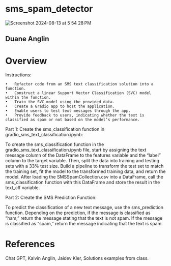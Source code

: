 # sms_spam_detector
![Screenshot 2024-08-13 at 5 54 28 PM](https://github.com/user-attachments/assets/ef8602f0-be9d-4e29-a555-6075ad93e033)

## Duane Anglin

# Overview
Instructions:

	•	Refactor code from an SMS text classification solution into a function.
	•	Construct a linear Support Vector Classification (SVC) model within the function.
	•	Train the SVC model using the provided data.
	•	Create a Gradio app to host the application.
	•	Enable users to test text messages through the app.
	•	Provide feedback to users, indicating whether the text is classified as spam or not based on the model’s performance.​

Part 1: Create the sms_classification function in gradio_sms_text_classification.ipynb:

To create the sms_classification function in the gradio_sms_text_classification.ipynb file, start by assigning the text message column of the DataFrame to the features variable and the “label” column to the target variable. Then, split the data into training and testing sets with a 33% test size. Build a pipeline to transform the test set to match the training set, fit the model to the transformed training data, and return the model. After loading the SMSSpamCollection.csv into a DataFrame, call the sms_classification function with this DataFrame and store the result in the text_clf variable.

Part 2: Create the SMS Prediction Function:

To predict the classification of a new text message, use the sms_prediction function. Depending on the prediction, if the message is classified as “ham,” return the message stating that the text is not spam. If the message is classified as “spam,” return the message indicating that the text is spam.

# References
Chat GPT, Kalvin Anglin, Jaidev Kler, Solutions examples from class.
